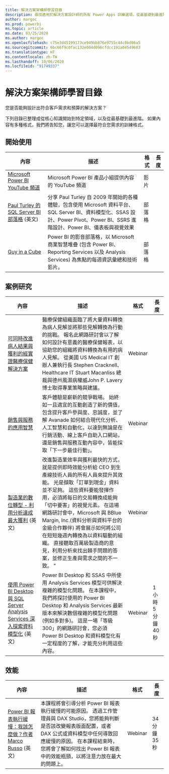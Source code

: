 ```yaml
---
title: 解決方案架構師學習目錄
description: 尋找適用於解決方案設計師的所有 Power Apps 訓練選項，從最基礎到最進階。
author: margoc
ms.prod: powerbi
ms.topic: article
ms.date: 03/25/2020
ms.author: margoc
ms.openlocfilehash: c75e3d45199173ce949bb876e9755c44c8bd06a5
ms.sourcegitcommit: 6bc66f9c0fac132e004d096cfdcc191a04549683
ms.translationtype: HT
ms.contentlocale: zh-TW
ms.lasthandoff: 10/06/2020
ms.locfileid: "91749337"
---
```

# <a name="solution-architects-learning-catalog"></a>解決方案架構師學習目錄

您是否能夠設計出符合客戶需求和預算的解決方案？

下列目錄已整理成從核心知識開始到特定領域，以及從最基礎到最進階。 如果內容有多種格式，我們將告知您，讓您可以選擇最符合您需求的訓練格式。 

## <a name="get-started"></a>開始使用<a name="get-started"></a>
| 內容  | 描述  | 格式 | 長度 |
|-------------------------------------------------------------------------------------|-------------------------------------------------------------------------------------------------------------------------------------------------------------------------------------------------------------|--------|--------|
| [Microsoft Power BI YouTube 頻道](https://www.youtube.com/user/mspowerbi/videos) | Microsoft Power BI 產品小組提供內容的 YouTube 頻道  | 影片 |        |
| [Paul Turley 的 SQL Server BI 部落格](https://sqlserverbi.blog/) (英文)  | 分享 Paul Turley 自 2009 年開始的各種體驗，包含使用 Microsoft 資料平台、SQL Server BI、資料模型化、SSAS 設計、Power Pivot、Power BI、SSRS 進階設計、Power BI、儀表板與視覺效果 | 部落格   |        |
| [Guy in a Cube](https://www.youtube.com/channel/UCFp1vaKzpfvoGai0vE5VJ0w)  | Power BI 的影音部落格，以 Microsoft 商業智慧堆疊 (包含 Power BI、Reporting Services 以及 Analysis Services) 為焦點的每週資訊彙總和技術影片。     | 部落格   |        |
## <a name="case-studies"></a>案例研究<a name="case-studies"></a>
| 內容  | 描述  | 格式 | 長度 |
|-------------------------------------------------------------------------------------|-------------------------------------------------------------------------------------------------------------------------------------------------------------------------------------------------------------|--------|--------|
| [可同時改進病人結果與獲利的經實證醫療保健解決方案](https://info.microsoft.com/Proven-Techniques-for-Building-Effective-Dashboards-OnDemandRegistration.html) | 醫療保健組織面臨了將大量資料轉換為病人見解並將那些見解轉換為行動的挑戰。 報名此網路研討會以了解如何設計有意義的醫療保健報表，以協助您的組織將資料轉換為有用的病人見解。 從美國 US Medical IT 創辦人兼執行長 Stephen Cracknell、Healthcare IT Stuart Macanliss 總裁與德州風濕病權威John P. Lavery 博士取得專業策略與建議。 | Webinar |                |
| [銷售與服務的應用智慧](https://info.microsoft.com/applied-intelligence-for-sales-service-ondemand.html)  | 客戶體驗是嶄新的競爭戰場。 始終如一且適宜的互動創造了新的價值，包含提升客戶參與度、忠誠度，並了解 Avanade 如何結合現代化分析、人工智慧和自動化，以達到無論是在行銷活動、線上客戶自助入口網站，還是銷售與服務互動內容中，皆能採取「下一步最佳行動」。  | Webinar |                |
| [製造業的數位轉型 - 利用分析達成最大獲利](https://info.microsoft.com/digital-transformation-in-manufacturing-ondemand.html) (英文)  | 改進製造業效率與獲利最快的方式，就是提供即時效能分析給 CEO 到生產線技術人員的所有人員來提升其效能。 光是擷取「訂單到現金」資料並不足夠。 這些資料要能發揮作用，必須將每日的交易轉換成能夠「切中要害」的視覺元素。  在這場網路研討會中，Microsoft 與 BBlue Margin, Inc.(資料分析與資料平台的金級合作夥伴) 將會展示如何將公司在短短幾週內轉換為以資料驅動的組織。 直接聽取百萬級製造商的意見，利用分析來找出棘手問題的答案，並修正生產與需求之間的不一致。 " | Webinar  |         |                
| [使用 Power BI Desktop 與 SQL Server Analysis Services 深入探索資料模型化](https://community.powerbi.com/t5/Webinars-and-Video-Gallery/Deep-dive-into-data-modeling-using-Power-BI-desktop-and-SQL/td-p/158625) (英文)  | Power BI Desktop 和 SSAS 中所使用 Analysis Services 模型可供解決複雜的模型化問題。 在本課程中，我們將探討使用的 Power BI Desktop 和 Analysis Services 最新版本來解決數個複雜的模型化問題 (例如多對多)。 這是一場「等級 300」的網路研討會，您必須 Power BI Desktop 和資料模型化有一定程度的了解，才能充分利用這些內容。   | Webinar | 1 小時 5 分鐘 40 秒 |
## <a name="performance"></a>效能<a name="performance"></a>
| 內容  | 描述  | 格式 | 長度 |
|-------------------------------------------------------------------------------------|-------------------------------------------------------------------------------------------------------------------------------------------------------------------------------------------------------------|--------|--------|
| [Power BI 報表執行緩慢：我該怎麼做？作者 Marco Russo](https://community.powerbi.com/t5/Webinars-and-Video-Gallery/My-Power-BI-report-is-slow-what-should-I-do-by-Marco-Russo/td-p/547348) (英文)|   本課程將會引導分析 Power BI 報表執行緩慢的可能原因。 透過工作管理員與 DAX Studio，您將能夠判斷是否該改變報表版面配置，或者 DAX 公式或資料模型中任何導致回應緩慢的原因。 在本課程結束時，您將會了解如何找出 Power BI 報表中的效能瓶頸，以將注意力放在最大的問題上。|  Webinar |34 分鐘 35 秒 |
